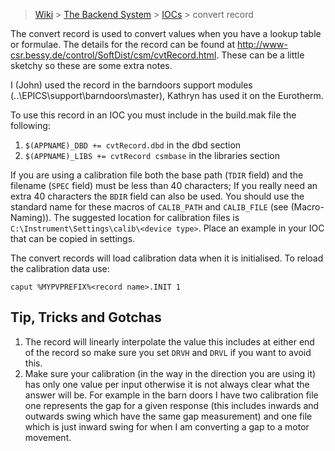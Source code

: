 > [Wiki](Home) > [The Backend System](The-Backend-System) > [IOCs](IOCs) > convert record

The convert record is used to convert values when you have a lookup table or formulae. The details for the record can be found at http://www-csr.bessy.de/control/SoftDist/csm/cvtRecord.html. These can be a little sketchy so these are some extra notes.

I (John) used the record in the barndoors support modules (..\EPICS\support\barndoors\master), Kathryn has used it on the Eurotherm.

To use this record in an IOC you must include in the build.mak file the following:

1. `$(APPNAME)_DBD += cvtRecord.dbd` in the dbd section
1. `$(APPNAME)_LIBS += cvtRecord csmbase` in the libraries section

If you are using a calibration file both the base path (`TDIR` field) and the filename (`SPEC` field) must be less than 40 characters; If you really need an extra 40 characters the `BDIR` field can also be used. You should use the standard name for these macros of `CALIB_PATH` and `CALIB_FILE` (see (Macro-Naming)). The suggested location for calibration files is `C:\Instrument\Settings\calib\<device type>`. Place an example in your IOC that can be copied  in settings.

The convert records will load calibration data when it is initialised. To reload the calibration data use:

    caput %MYPVPREFIX%<record name>.INIT 1

## Tip, Tricks and Gotchas

1. The record will linearly interpolate the value this includes at either end of the record so make sure you set `DRVH` and `DRVL` if you want to avoid this.
1. Make sure your calibration (in the way in the direction you are using it) has only one value per input otherwise it is not always clear what the answer will be. For example in the barn doors I have two calibration file one represents the gap for a given response (this includes inwards and outwards swing which have the same gap measurement) and one file which is just inward swing for when I am converting a gap to a motor movement.
